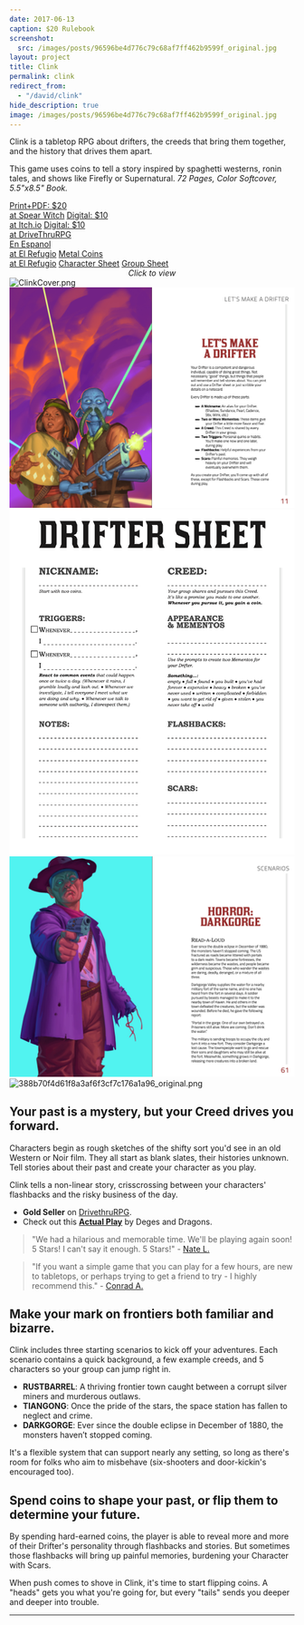 ```yaml
---
date: 2017-06-13
caption: $20 Rulebook
screenshot:
  src: /images/posts/96596be4d776c79c68af7ff462b9599f_original.jpg
layout: project
title: Clink
permalink: clink
redirect_from:
  - "/david/clink"
hide_description: true
image: /images/posts/96596be4d776c79c68af7ff462b9599f_original.jpg
---
```


Clink is a tabletop RPG about drifters, the creeds that bring them together, and the history that drives them apart. 

This game uses coins to tell a story inspired by spaghetti westerns, ronin tales, and shows like Firefly or Supernatural. *72 Pages, Color Softcover, 5.5"x8.5" Book.*

<div class="shopping-buttons">
<a target="_blank" href="https://spearwitch.com/products/clink" class="btn btn-primary spearBTN">Print+PDF: $20<br>at Spear Witch</a>
<a target="_blank" href="https://davidschirduan.itch.io/clink" class="btn btn-primary itchBTN">Digital: $10<br>at Itch.io</a>
<a target="_blank" href="https://www.drivethrurpg.com/product/236659/Clink-RPG" class="btn btn-primary dtrpgBTN">Digital: $10<br>at DriveThruRPG</a>
<div style="width:100%;margin:0px;padding:0px;"></div>
<a target="_blank" href="https://www.elrefugioeditorial.com/tienda/clink" class="btn btn-primary clinkBTN">En Espanol<br>at El Refugio</a>
<a target="_blank" href="https://www.elrefugioeditorial.com/tienda/bolsa-3-monedas-clink" class="btn btn-primary clinkBTN">Metal Coins<br>at El Refugio</a>
<a target="_blank" href="/files/Clink_Character_Sheet.pdf" class="btn btn-primary">Character Sheet</a>
<a target="_blank" href="/files/Clink_Group_Sheet.pdf" class="btn btn-primary">Group Sheet</a>
</div>   

<div id="images" class="shopping-images">
<p style="margin: 0px;padding:0px;text-align:center;font-style:italic;">Click to view</p>
<img src="/images/posts/ClinkCover.png" alt="ClinkCover.png">
<img src="/images/Clink_spread2.png" alt="Clink_spread2.png">
<img src="/images/clink_sheet1.png" alt="clink_sheet1.png">
<img src="/images/Clink_spread1.png" alt="Clink_spread1.png">
<img src="/images/posts/388b70f4d61f8a3af6f3cf7c176a1a96_original.png" alt="388b70f4d61f8a3af6f3cf7c176a1a96_original.png">
</div>

## Your past is a mystery, but your Creed drives you forward.

Characters begin as rough sketches of the shifty sort you'd see in an old Western or Noir film. They all start as blank slates, their histories unknown. Tell stories about their past and create your character as you play.

Clink tells a non-linear story, crisscrossing between your characters' flashbacks and the risky business of the day. 

- **Gold Seller** on [DrivethruRPG](https://www.drivethrurpg.com/product/236659/Clink-RPG).
- Check out this [**Actual Play**](https://youtu.be/KSVjb-8G3BE) by Deges and Dragons.

> "We had a hilarious and memorable time. We'll be playing again soon! 5 Stars! I can't say it enough. 5 Stars!" - [Nate L.](https://www.drivethrurpg.com/product_reviews.php?products_id=236659&customers_id=1513007)

> "If you want a simple game that you can play for a few hours, are new to tabletops, or perhaps trying to get a friend to try - I highly recommend this." - [Conrad A.](https://www.drivethrurpg.com/product_reviews.php?products_id=236659&customers_id=746255)

## Make your mark on frontiers both familiar and bizarre.

Clink includes three starting scenarios to kick off your adventures. Each scenario contains a quick background, a few example creeds, and 5 characters so your group can jump right in.

 - **RUSTBARREL**: A thriving frontier town caught between a corrupt silver miners and murderous outlaws.
 - **TIANGONG**: Once the pride of the stars, the space station has fallen to neglect and crime.
 - **DARKGORGE**: Ever since the double eclipse in December of 1880, the monsters haven’t stopped coming.

It's a flexible system that can support nearly any setting, so long as there's room for folks who aim to misbehave (six-shooters and door-kickin's encouraged too).

## Spend coins to shape your past, or flip them to determine your future.

By spending hard-earned coins, the player is able to reveal more and more of their Drifter's personality through flashbacks and stories. But sometimes those flashbacks will bring up painful memories, burdening your Character with Scars.

When push comes to shove in Clink, it's time to start flipping coins. A "heads" gets you what you're going for, but every "tails" sends you deeper and deeper into trouble.

<hr class="endShoppingImages">

<link href="/assets/viewer.css" rel="stylesheet">
<script>
window.addEventListener('DOMContentLoaded', function () {
  var galley = document.getElementById('images');
  var viewer = new Viewer(galley,{navbar: 0, title:0, toolbar:0});
});
</script>
